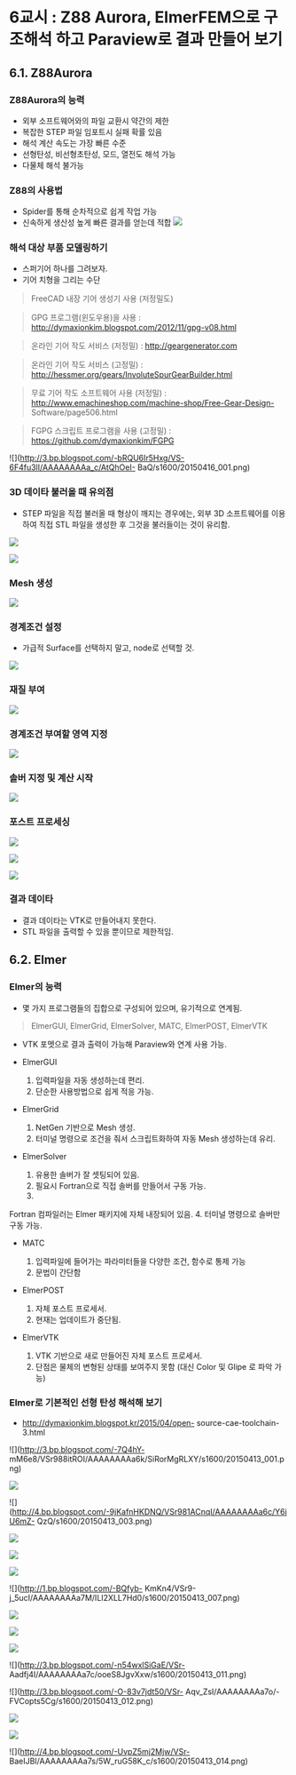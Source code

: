 # 6교시 : Z88 Aurora, ElmerFEM으로 구조해석 하고 Paraview로 결과 만들어 보기

## 6.1. Z88Aurora

### Z88Aurora의 능력

* 외부 소프트웨어와의 파일 교환시 약간의 제한
* 복잡한 STEP 파일 임포트시 실패 확률 있음
* 해석
계산 속도는 가장 빠른 수준
* 선형탄성, 비선형초탄성, 모드, 열전도 해석 가능
* 다물체 해석 불가능

### Z88의 사용법

* Spider를 통해 순차적으로 쉽게 작업 가능
* 신속하게 생산성 높게 빠른 결과를 얻는데 적합
![](http://3.bp.blogspot.com/-S-gujh_jRr0/VS-6F1SX7HI/AAAAAAAAa_Y/jcUCNj6FqP4/s1600/20150416_002.png)

### 해석 대상 부품 모델링하기

* 스퍼기어 하나를 그려보자.
* 기어 치형을 그리는 수단

> FreeCAD 내장 기어 생성기 사용
(저정밀도)

> GPG 프로그램(윈도우용)을 사용 :
http://dymaxionkim.blogspot.com/2012/11/gpg-v08.html

> 온라인 기어 작도 서비스 (저정밀) :
http://geargenerator.com

> 온라인 기어 작도 서비스 (고정밀) :
http://hessmer.org/gears/InvoluteSpurGearBuilder.html

> 무료 기어 작도 소프트웨어 사용 (저정밀)
: http://www.emachineshop.com/machine-shop/Free-Gear-Design-
Software/page506.html

> FGPG 스크립트 프로그램을 사용 (고정밀) :
https://github.com/dymaxionkim/FGPG

![](http://3.bp.blogspot.com/-bRQU6Ir5Hxg/VS-6F4fu3lI/AAAAAAAAa_c/AtQhOeI-
BaQ/s1600/20150416_001.png)

### 3D 데이타 불러올 때 유의점

* STEP 파일을 직접 불러올 때 형상이 깨지는 경우에는, 외부 3D 소프트웨어를 이용하여 직접 STL
파일을 생성한 후 그것을 불러들이는 것이 유리함.

![](http://4.bp.blogspot.com/-rnUErvBeauU/VS-6Gd95XjI/AAAAAAAAa_k/ldZ3AQYultY/s1600/20150416_004.png)

![](http://2.bp.blogspot.com/-aZIOr3ezxPA/VS-6GxPxDiI/AAAAAAAAa_o/RPbnATsPOPc/s1600/20150416_005.png)

### Mesh 생성

![](http://4.bp.blogspot.com/-XanN5CkjsNQ/VS-6HERiD7I/AAAAAAAAa_w/zxJdV6dIG5k/s1600/20150416_006.png)

### 경계조건 설정

* 가급적 Surface를 선택하지 말고, node로 선택할 것.

![](http://2.bp.blogspot.com/-b8m2t9k-J0U/VS-6HR8we9I/AAAAAAAAbAc/CyqVUdRkpEM/s1600/20150416_007.png)

### 재질 부여

![](http://4.bp.blogspot.com/-xzJ4Kn7g25M/VS-6HrhcYiI/AAAAAAAAa_0/fRdrebQdrmU/s1600/20150416_008.png)

### 경계조건 부여할 영역 지정

![](http://2.bp.blogspot.com/-siYlEHyAwpg/VS-6IB1bHmI/AAAAAAAAbAI/Mqq13U-6IEA/s1600/20150416_009.png)

### 솔버 지정 및 계산 시작

![](http://3.bp.blogspot.com/-n2CZa9K9IN0/VS-6IRf5bvI/AAAAAAAAbAA/zlcFmbXM7YU/s1600/20150416_010.png)

### 포스트 프로세싱

![](http://1.bp.blogspot.com/-eE4Jy_mEklw/VS-6JFw6UtI/AAAAAAAAbAQ/S5gGmV0wYJ8/s1600/20150416_011.png)

![](http://1.bp.blogspot.com/-QHXlDsMWguc/VS-6JlKlAhI/AAAAAAAAbAY/-kkJ7u7Q0eM/s1600/20150416_012.png)

![](http://1.bp.blogspot.com/-UHnWTIoHBWg/VS-6KCo1LsI/AAAAAAAAbAg/nrcEHOdMTx0/s1600/20150416_013.png)

### 결과 데이타

* 결과 데이타는 VTK로 만들어내지 못한다.
* STL 파일을 출력할 수 있을 뿐이므로 제한적임.

## 6.2. Elmer

### Elmer의 능력

* 몇 가지 프로그램들의 집합으로 구성되어 있으며, 유기적으로 연계됨.

> ElmerGUI, ElmerGrid,
ElmerSolver, MATC, ElmerPOST, ElmerVTK

* VTK 포멧으로 결과 출력이 가능해 Paraview와 연계 사용
가능.

* ElmerGUI
  1. 입력파일을 자동 생성하는데 편리.
  2. 단순한 사용방법으로 쉽게 적응 가능.

* ElmerGrid
  1. NetGen 기반으로 Mesh 생성.
  2. 터미널 명령으로 조건을 줘서 스크립트화하여 자동 Mesh 생성하는데
유리.

* ElmerSolver
  1. 유용한 솔버가 잘 셋팅되어 있음.
  2. 필요시 Fortran으로 직접 솔버를 만들어서 구동 가능.
  3.
Fortran 컴파일러는 Elmer 패키지에 자체 내장되어 있음.
  4. 터미널 명령으로 솔버만 구동 가능.

* MATC
  1. 입력파일에 들어가는 파라미터들을 다양한 조건, 함수로 통제 가능
  2. 문법이 간단함

* ElmerPOST
  1. 자체 포스트 프로세서.
  2. 현재는 업데이트가 중단됨.

* ElmerVTK
  1. VTK 기반으로 새로 만들어진 자체 포스트 프로세서.
  2. 단점은 물체의 변형된 상태를 보여주지 못함 (대신
Color 및 Glipe 로 파악 가능)

### Elmer로 기본적인 선형 탄성 해석해 보기

* http://dymaxionkim.blogspot.kr/2015/04/open-
source-cae-toolchain-3.html

![](http://3.bp.blogspot.com/-7Q4hY-
mM6e8/VSr988itROI/AAAAAAAAa6k/SiRorMgRLXY/s1600/20150413_001.png)

![](http://4.bp.blogspot.com/-mxqXiLjMuyg/VSr985UqU3I/AAAAAAAAa6g/Wf1MubwLazE/s1600/20150413_002.png)

![](http://4.bp.blogspot.com/-9jKafnHKDNQ/VSr981ACnqI/AAAAAAAAa6c/Y6iU6mZ-
QzQ/s1600/20150413_003.png)

![](http://4.bp.blogspot.com/-77FDbCgxUfw/VSr99oUUEkI/AAAAAAAAa64/HLJ7b8lxUeM/s1600/20150413_004.png)

![](http://4.bp.blogspot.com/-wsfkJFR5FAI/VSr992aJt5I/AAAAAAAAa6s/TqxpIDxaP5I/s1600/20150413_005.png)

![](http://1.bp.blogspot.com/-GoGWMfps7OQ/VSr9-Bnq5nI/AAAAAAAAa6w/CLXkVT4vR3o/s1600/20150413_006.png)

![](http://1.bp.blogspot.com/-BQfyb-
KmKn4/VSr9-j_5ucI/AAAAAAAAa7M/ILI2XLL7Hd0/s1600/20150413_007.png)

![](http://1.bp.blogspot.com/-zXlapsxo8M0/VSr9-5kcaKI/AAAAAAAAa7A/RmBcmcIUxtA/s1600/20150413_008.png)

![](http://1.bp.blogspot.com/-npoy6o1T-Xw/VSr9_RctA6I/AAAAAAAAa7I/jYa6yNtHmdM/s1600/20150413_009.png)

![](http://4.bp.blogspot.com/-CJu18pmERGE/VSr9_5AE17I/AAAAAAAAa7Q/6b691AK8zow/s1600/20150413_010.png)

![](http://3.bp.blogspot.com/-n54wxlSiGaE/VSr-
Aadfj4I/AAAAAAAAa7c/ooeS8JgvXxw/s1600/20150413_011.png)

![](http://3.bp.blogspot.com/-O-83v7jdt50/VSr-
Aqv_ZsI/AAAAAAAAa7o/-FVCopts5Cg/s1600/20150413_012.png)

![](http://4.bp.blogspot.com/-AlaN6yzL7Jw/VSr-A3VE7zI/AAAAAAAAa7k/3EXEx4UGgQ4/s1600/20150413_013.png)

![](http://4.bp.blogspot.com/-NEpCBW3acQM/VSsH9MKSI3I/AAAAAAAAa8c/wPDPbSZmV6Y/s1600/20150413_38.png)

![](http://4.bp.blogspot.com/-UvpZ5mj2Mjw/VSr-
BaeIJBI/AAAAAAAAa7s/5W_ruG58K_c/s1600/20150413_014.png)
